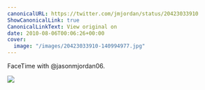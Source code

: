 ```yaml
---
canonicalURL: https://twitter.com/jmjordan/status/20423033910
ShowCanonicalLink: true
CanonicalLinkText: View original on
date: 2010-08-06T00:06:26+00:00
cover:
  image: "/images/20423033910-140994977.jpg"
---
```

FaceTime with @jasonmjordan06. 

![](/images/20423033910-140994977.jpg)